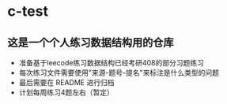 # c-test
## 这是一个个人练习数据结构用的仓库
* 准备基于leecode练习数据结构已经考研408的部分习题练习
* 每次练习文件需要使用"来源-题号-提名"来标注是什么类型的问题
* 最后需要在 README 进行归档
* 计划每周练习4题左右（暂定）
